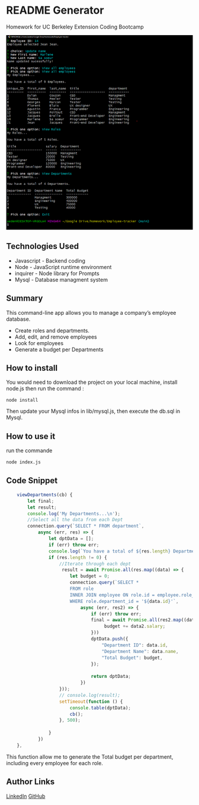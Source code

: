 # README Generator
Homework for UC Berkeley Extension Coding Bootcamp

![Site](./screenshot.png)

## Technologies Used
- Javascript - Backend coding
- Node - JavaScript runtime environment
- inquirer - Node library for Prompts
- Mysql - Database managment system

## Summary 

This command-line app allows you to manage a company’s employee database.

* Create roles and departments. 
* Add, edit, and remove employees
* Look for employees
* Generate a budget per Departments


## How to install
You would need to download the project on your local machine, install node.js then run the command :

```
node install
```

Then update your Mysql infos in lib/mysql.js, then execute the db.sql in Mysql.

## How to use it
run the commande 

```
node index.js
```

## Code Snippet 
```js
    viewDepartments(cb) {
        let final;
        let result;
        console.log('My Departments...\n');
        //Select all the data from each Dept
        connection.query(`SELECT * FROM department`,
            async (err, res) => {
                let dptData = [];
                if (err) throw err;
                console.log(`You have a total of ${res.length} Departments. \n`);
                if (res.length != 0) {
                    //Iterate through each dept
                     result = await Promise.all(res.map((data) => {
                        let budget = 0;
                        connection.query(`SELECT * 
                        FROM role
                        INNER JOIN employee ON role.id = employee.role_id
                        WHERE role.department_id = '${data.id}'`,
                            async (err, res2) => {
                                if (err) throw err;
                                final = await Promise.all(res2.map((data2) => {
                                     budget += data2.salary;
                                }))
                                dptData.push({
                                    "Department ID": data.id,
                                    "Department Name": data.name,
                                    "Total Budget": budget,
                                });
                                
                                return dptData;
                            })
                    }));
                    // console.log(result);
                    setTimeout(function () { 
                        console.table(dptData); 
                        cb();
                    }, 500);

                }
            })
    },
```

This function allow me to generate the Total budget per department, including every employee for each role.


## Author Links
[LinkedIn](https://www.linkedin.com/in/dcouzon/)
[GitHub](https://github.com/Dylancouzon)

